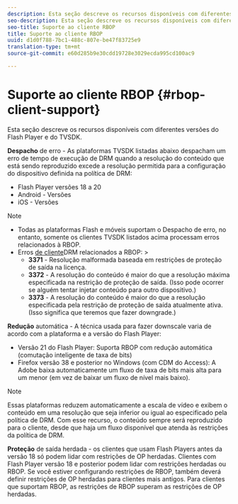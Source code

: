 ```yaml
---
description: Esta seção descreve os recursos disponíveis com diferentes versões do Flash Player e do TVSDK.
seo-description: Esta seção descreve os recursos disponíveis com diferentes versões do Flash Player e do TVSDK.
seo-title: Suporte ao cliente RBOP
title: Suporte ao cliente RBOP
uuid: d1d0f788-7bc1-488c-807e-be47f83725e9
translation-type: tm+mt
source-git-commit: e60d285b9e30cdd19728e3029ecda995cd100ac9

---
```



# Suporte ao cliente RBOP {#rbop-client-support}

Esta seção descreve os recursos disponíveis com diferentes versões do Flash Player e do TVSDK.

**Despacho** de erro - As plataformas TVSDK listadas abaixo despacham um erro de tempo de execução de DRM quando a resolução do conteúdo que está sendo reproduzido excede a resolução permitida para a configuração do dispositivo definida na política de DRM:

* Flash Player versões 18 a 20
* Android - Versões
* iOS - Versões

>[!NOTE]
>
>* Todas as plataformas Flash e móveis suportam o Despacho de erro, no entanto, somente os clientes TVSDK listados acima processam erros relacionados à RBOP.
>* Erros [de cliente](https://help.adobe.com/en_US/primetime/drm/index.html#reference-DRM_Client_Error_Messages)DRM relacionados a RBOP: >
   >    * **3371** - Resolução malformada baseada em restrições de proteção de saída na licença.
   >    * **3372** - A resolução do conteúdo é maior do que a resolução máxima especificada na restrição de proteção de saída. (Isso pode ocorrer se alguém tentar injetar conteúdo para outro dispositivo.)
   >    * **3373** - A resolução do conteúdo é maior do que a resolução especificada pela restrição de proteção de saída atualmente ativa. (Isso significa que teremos que fazer downgrade.)
>



**Redução** automática - A técnica usada para fazer downscale varia de acordo com a plataforma e a versão do Flash Player:

* Versão 21 do Flash Player: Suporta RBOP com redução automática (comutação inteligente de taxa de bits)
* Firefox versão 38 e posterior no Windows (com CDM do Access): A Adobe baixa automaticamente um fluxo de taxa de bits mais alta para um menor (em vez de baixar um fluxo de nível mais baixo).

>[!NOTE]
>
>Essas plataformas reduzem automaticamente a escala de vídeo e exibem o conteúdo em uma resolução que seja inferior ou igual ao especificado pela política de DRM. Com esse recurso, o conteúdo sempre será reproduzido para o cliente, desde que haja um fluxo disponível que atenda às restrições da política de DRM.

**Proteção** de saída herdada - os clientes que usam Flash Players antes da versão 18 só podem lidar com restrições de OP herdadas. Clientes com Flash Player versão 18 e posterior podem lidar com restrições herdadas ou RBOP. Se você estiver configurando restrições de RBOP, também deverá definir restrições de OP herdadas para clientes mais antigos. Para clientes que suportam RBOP, as restrições de RBOP superam as restrições de OP herdadas.
